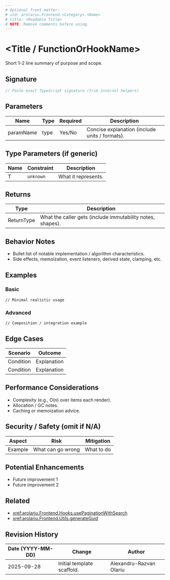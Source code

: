```yaml
---
# Optional front matter:
# uid: arolariu.Frontend.<Category>.<Name>
# title: <Readable Title>
# NOTE: Remove comments before using.
---
```


# <Title / FunctionOrHookName>

Short 1–2 line summary of purpose and scope.

## Signature

```ts
// Paste exact TypeScript signature (trim internal helpers)
```

## Parameters

| Name | Type | Required | Description |
| ---- | ---- | -------- | ----------- |
| paramName | type | Yes/No | Concise explanation (include units / formats). |

## Type Parameters (if generic)

| Name | Constraint | Description |
| ---- | ---------- | ----------- |
| T | `unknown` | What it represents. |

## Returns

| Type | Description |
| ---- | ----------- |
| ReturnType | What the caller gets (include immutability notes, shapes). |

## Behavior Notes

- Bullet list of notable implementation / algorithm characteristics.
- Side effects, memoization, event listeners, derived state, clamping, etc.

## Examples

### Basic

```tsx
// Minimal realistic usage
```

### Advanced

```tsx
// Composition / integration example
```

## Edge Cases

| Scenario | Outcome |
| -------- | ------- |
| Condition | Explanation |
| Condition | Explanation |

## Performance Considerations

- Complexity (e.g., O(n) over items each render).
- Allocation / GC notes.
- Caching or memoization advice.

## Security / Safety (omit if N/A)

| Aspect | Risk | Mitigation |
| ------ | ---- | ---------- |
| Example | What can go wrong | What to do |

## Potential Enhancements

- Future improvement 1
- Future improvement 2

## Related

- <xref:arolariu.Frontend.Hooks.usePaginationWithSearch>
- <xref:arolariu.Frontend.Utils.generateGuid>

## Revision History

| Date (YYYY-MM-DD) | Change | Author |
| ----------------- | ------ | ------ |
| 2025-09-28 | Initial template scaffold. | Alexandru-Razvan Olariu |
